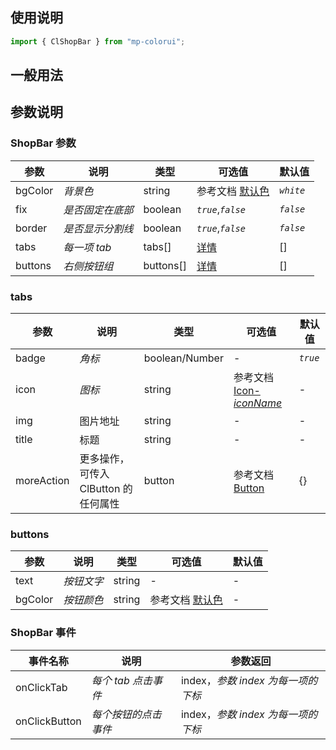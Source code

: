 ## 使用说明

```jsx
import { ClShopBar } from "mp-colorui";
```

## 一般用法

<CodeShow componentName='shopBar' />

## 参数说明

### ShopBar 参数

| 参数    | 说明             | 类型      | 可选值                         | 默认值    |
| ------- | ---------------- | --------- | ------------------------------ | --------- |
| bgColor | _背景色_         | string    | 参考文档 [默认色](/home/color) | _`white`_ |
| fix     | _是否固定在底部_ | boolean   | _`true`_,_`false`_             | _`false`_ |
| border  | _是否显示分割线_ | boolean   | _`true`_,_`false`_             | _`false`_ |
| tabs    | _每一项 tab_     | tabs[]    | [详情](/view/shopBar#tabs)     | []        |
| buttons | _右侧按钮组_     | buttons[] | [详情](/view/shopBar#buttons)  | []        |

### tabs

| 参数       | 说明                                 | 类型           | 可选值                                          | 默认值   |
| ---------- | ------------------------------------ | -------------- | ----------------------------------------------- | -------- |
| badge      | _角标_                               | boolean/Number | -                                               | _`true`_ |
| icon       | _图标_                               | string         | 参考文档 [Icon-_iconName_](/base/icon#iconname) | -        |
| img        | 图片地址                             | string         | -                                               | -        |
| title      | 标题                                 | string         | -                                               | -        |
| moreAction | 更多操作，可传入 ClButton 的任何属性 | button         | 参考文档 [Button](/base/button)                 | {}       |

### buttons

| 参数    | 说明       | 类型   | 可选值                         | 默认值 |
| ------- | ---------- | ------ | ------------------------------ | ------ |
| text    | _按钮文字_ | string | -                              | -      |
| bgColor | _按钮颜色_ | string | 参考文档 [默认色](/home/color) | -      |

### ShopBar 事件

| 事件名称      | 说明                 | 参数返回                           |
| ------------- | -------------------- | ---------------------------------- |
| onClickTab    | _每个 tab 点击事件_  | index，_参数 index 为每一项的下标_ |
| onClickButton | _每个按钮的点击事件_ | index，_参数 index 为每一项的下标_ |

<FloatPhone url="https://yinliangdream.github.io/mp-colorui-h5-demo/#/pages/components/shopBar/index" />
